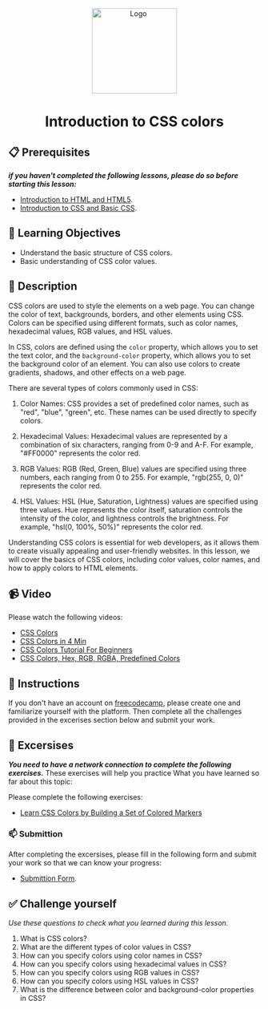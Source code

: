 <div align="center">
    <img src="../images/css.jpg" alt="Logo" height="170" align="center">
    <h1 align="center">Introduction to CSS colors</h1>
</div>

## 📋 Prerequisites
_**if you haven't completed the following lessons, please do so before starting this lesson:**_
- [Introduction to HTML and HTML5](./02_introduction-to-html-and-html5.md).
- [Introduction to CSS and Basic CSS](./03_introduction-to-css-and-basic-css.md).

## 🎯 Learning Objectives
- Understand the basic structure of CSS colors.
- Basic understanding of CSS color values.

## 📝 Description
CSS colors are used to style the elements on a web page. You can change the color of text, backgrounds, borders, and other elements using CSS. Colors can be specified using different formats, such as color names, hexadecimal values, RGB values, and HSL values.

In CSS, colors are defined using the `color` property, which allows you to set the text color, and the `background-color` property, which allows you to set the background color of an element. You can also use colors to create gradients, shadows, and other effects on a web page.

There are several types of colors commonly used in CSS:

1. Color Names: CSS provides a set of predefined color names, such as "red", "blue", "green", etc. These names can be used directly to specify colors.

2. Hexadecimal Values: Hexadecimal values are represented by a combination of six characters, ranging from 0-9 and A-F. For example, "#FF0000" represents the color red.

3. RGB Values: RGB (Red, Green, Blue) values are specified using three numbers, each ranging from 0 to 255. For example, "rgb(255, 0, 0)" represents the color red.

4. HSL Values: HSL (Hue, Saturation, Lightness) values are specified using three values. Hue represents the color itself, saturation controls the intensity of the color, and lightness controls the brightness. For example, "hsl(0, 100%, 50%)" represents the color red.

Understanding CSS colors is essential for web developers, as it allows them to create visually appealing and user-friendly websites. In this lesson, we will cover the basics of CSS colors, including color values, color names, and how to apply colors to HTML elements.

## 📹 Video
Please watch the following videos:
- [CSS Colors](https://www.youtube.com/watch?v=srg4sIbzE1k)
- [CSS Colors in 4 Min](https://www.youtube.com/watch?v=LwbKb2J8iy8)
- [CSS Colors Tutorial For Beginners](https://www.youtube.com/watch?v=Ddc-IIrIot0)
- [CSS Colors, Hex, RGB, RGBA, Predefined Colors](https://www.youtube.com/watch?v=HxztHgRN8I4)

## 🔧 Instructions
If you don't have an account on [freecodecamp](https://www.freecodecamp.org), please create one and familiarize yourself with the platform.
Then complete all the challenges provided in the excerises section below and submit your work.

## 🚀 Excersises
_**You need to have a network connection to complete the following exercises.**_
These exercises will help you practice What you have learned so far about this topic:

Please complete the following exercises:
- [Learn CSS Colors by Building a Set of Colored Markers](https://www.freecodecamp.org/learn/2022/responsive-web-design/learn-css-colors-by-building-a-set-of-colored-markers/step-1)

### 📫 Submittion
After completing the excersises, please fill in the following form and submit your work so that we can know your progress:
- [Submittion Form](https://airtable.com/shrTKszJIyALWIPnb).

## ✅ Challenge yourself
_Use these questions to check what you learned during this lesson._

1. What is CSS colors?
2. What are the different types of color values in CSS?
3. How can you specify colors using color names in CSS?
4. How can you specify colors using hexadecimal values in CSS?
5. How can you specify colors using RGB values in CSS?
6. How can you specify colors using HSL values in CSS?
7. What is the difference between color and background-color properties in CSS?